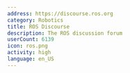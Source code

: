 ```yaml
---
address: https://discourse.ros.org
category: Robotics
title: ROS Discourse
description: The ROS discussion forum
userCount: 6139
icon: ros.png
activity: high
language: en_US
---
```

